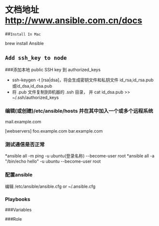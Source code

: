 # 文档地址 http://www.ansible.com.cn/docs

##`Install In Mac`

brew install Ansible

## `Add ssh_key to node`

###添加本地 public SSH key 到 authorized_keys

* ssh-keygen -t [rsa|dsa]，将会生成密钥文件和私钥文件 id_rsa,id_rsa.pub或id_dsa,id_dsa.pub
* 将 .pub 文件复制到B机器的 .ssh 目录， 并 cat id_dsa.pub >> ~/.ssh/authorized_keys

### 编辑(或创建)/etc/ansible/hosts 并在其中加入一个或多个远程系统

mail.example.com

[webservers]
foo.example.com
bar.example.com

### 测试通信是否正常

*ansible all -m ping -u ubuntu(登录名称) --become-user root
*ansible all -a "/bin/echo hello" -u ubuntu --become-user root

### 配置ansible

编辑 /etc/ansible/ansible.cfg or ~/.ansible.cfg

### Playbooks

###Variables

###Role